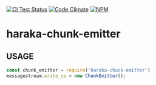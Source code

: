 [![CI Test Status][ci-img]][ci-url]
[![Code Climate][clim-img]][clim-url]
[![NPM][npm-img]][npm-url]

# haraka-chunk-emitter


## USAGE

```js
const chunk_emitter = require('haraka-chuck-emitter')
messagestream.write_ce = new ChunkEmitter();
```


<!-- leave these buried at the bottom of the document -->
[ci-img]: https://github.com/haraka/chunk-emitter/actions/workflows/ci.yml/badge.svg
[ci-url]: https://github.com/haraka/chunk-emitter/actions/workflows/ci.yml
[clim-img]: https://codeclimate.com/github/haraka/chunk-emitter/badges/gpa.svg
[clim-url]: https://codeclimate.com/github/haraka/chunk-emitter
[npm-img]: https://nodei.co/npm/chunk-emitter.png
[npm-url]: https://www.npmjs.com/package/chunk-emitter
